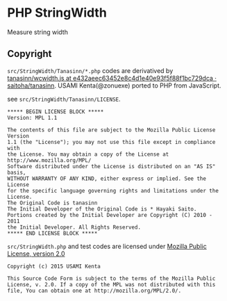 PHP StringWidth
===============

Measure string width

Copyright
---------

`src/StringWidth/Tanasinn/*.php` codes are derivatived by [tanasinn/wcwidth.js at e432aeec63452e8c4d1e40e93f5f88f1bc729dca · saitoha/tanasinn](https://github.com/saitoha/tanasinn/blob/e432aeec63452e8c4d1e40e93f5f88f1bc729dca/modules/unicode/wcwidth.js). USAMI Kenta(@zonuexe) ported to PHP from JavaScript.

see `src/StringWidth/Tanasinn/LICENSE`.

    ***** BEGIN LICENSE BLOCK *****
    Version: MPL 1.1
    
    The contents of this file are subject to the Mozilla Public License Version
    1.1 (the "License"); you may not use this file except in compliance with
    the License. You may obtain a copy of the License at
    http://www.mozilla.org/MPL/
    Software distributed under the License is distributed on an "AS IS" basis,
    WITHOUT WARRANTY OF ANY KIND, either express or implied. See the License
    for the specific language governing rights and limitations under the
    License.
    The Original Code is tanasinn
    The Initial Developer of the Original Code is * Hayaki Saito.
    Portions created by the Initial Developer are Copyright (C) 2010 - 2011
    the Initial Developer. All Rights Reserved.
    ***** END LICENSE BLOCK *****

`src/StringWidth.php` and test codes are licensed under [Mozilla Public License, version 2.0](http://mozilla.org/MPL/2.0/)

    Copyright (c) 2015 USAMI Kenta

    This Source Code Form is subject to the terms of the Mozilla Public
    License, v. 2.0. If a copy of the MPL was not distributed with this
    file, You can obtain one at http://mozilla.org/MPL/2.0/.
